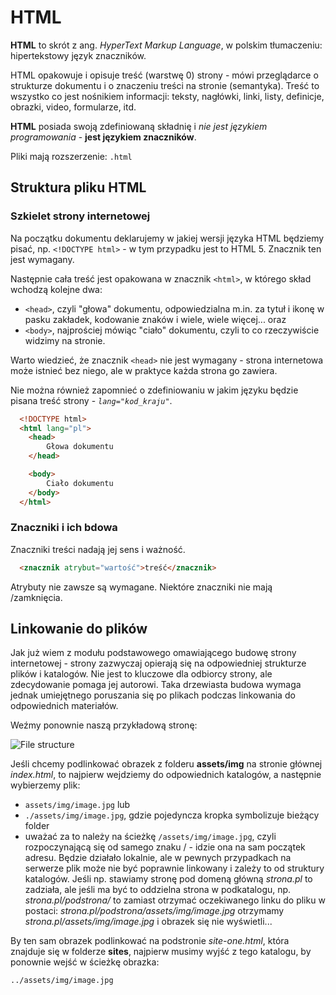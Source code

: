 # HTML

**HTML** to skrót z ang. *HyperText Markup Language*, w polskim tłumaczeniu:
hipertekstowy język znaczników.

HTML opakowuje i opisuje treść (warstwę 0) strony - mówi przeglądarce o
strukturze dokumentu i o znaczeniu treści na stronie (semantyka). Treść to
wszystko co jest nośnikiem informacji: teksty, nagłówki, linki, listy,
definicje, obrazki, video, formularze, itd.

**HTML** posiada swoją zdefiniowaną składnię i *nie jest językiem
programowania* - **jest językiem znaczników**.

Pliki mają rozszerzenie: `.html`

## Struktura pliku HTML

### Szkielet strony internetowej

Na początku dokumentu deklarujemy w jakiej wersji języka HTML będziemy pisać,
np. `<!DOCTYPE html>` - w tym przypadku jest to HTML 5. Znacznik ten jest
wymagany.

Następnie cała treść jest opakowana w znacznik `<html>`, w którego skład
wchodzą kolejne dwa:

- `<head>`, czyli "głowa" dokumentu, odpowiedzialna m.in. za tytuł i ikonę w
pasku zakładek, kodowanie znaków i wiele, wiele więcej... oraz
- `<body>`, najprościej mówiąc "ciało" dokumentu, czyli to co rzeczywiście
widzimy na stronie.

Warto wiedzieć, że znacznik `<head>` nie jest wymagany - strona internetowa
może istnieć bez niego, ale w praktyce każda strona go zawiera.

Nie można również zapomnieć o zdefiniowaniu w jakim języku będzie pisana treść
strony - *`lang="kod_kraju"`*.

```html
  <!DOCTYPE html>
  <html lang="pl">
    <head>
        Głowa dokumentu
    </head>

    <body>
        Ciało dokumentu
    </body>
  </html>
```

### Znaczniki i ich bdowa

Znaczniki treści nadają jej sens i ważność.

```html
  <znacznik atrybut="wartość">treść</znacznik>
```

Atrybuty nie zawsze są wymagane. Niektóre znaczniki nie mają /zamknięcia.

## Linkowanie do plików

Jak już wiem z modułu podstawowego omawiającego budowę strony internetowej -
strony zazwyczaj opierają się na odpowiedniej strukturze plików i katalogów.
Nie jest to kluczowe dla odbiorcy strony, ale zdecydowanie pomaga jej autorowi.
Taka drzewiasta budowa wymaga jednak umiejętnego poruszania się po plikach
podczas linkowania do odpowiednich materiałów.

Weźmy ponownie naszą przykładową stronę:

![File structure](../_media/file-structure.jpg)

Jeśli chcemy podlinkować obrazek z folderu **assets/img** na stronie głównej _index.html_, to najpierw wejdziemy do odpowiednich katalogów, a następnie wybierzemy plik:

- `assets/img/image.jpg` lub
- `./assets/img/image.jpg`, gdzie pojedyncza kropka symbolizuje bieżący folder
- uważać za to należy na ścieżkę `/assets/img/image.jpg`, czyli rozpoczynającą
się od samego znaku / - idzie ona na sam początek adresu. Będzie działało
lokalnie, ale w pewnych przypadkach na serwerze plik może nie być poprawnie
linkowany i zależy to od struktury katalogów. Jeśli np. stawiamy stronę pod
domeną główną _strona.pl_ to zadziała, ale jeśli ma być to oddzielna strona w
podkatalogu, np. _strona.pl/podstrona/_ to zamiast otrzymać oczekiwanego linku
do pliku w postaci: _strona.pl/podstrona/assets/img/image.jpg_ otrzymamy
_strona.pl/assets/img/image.jpg_ i obrazek się nie wyświetli...

By ten sam obrazek podlinkować na podstronie _site-one.html_, która znajduje
się w folderze **sites**, najpierw musimy wyjść z tego katalogu, by ponownie
wejść w ścieżkę obrazka:

`../assets/img/image.jpg`
